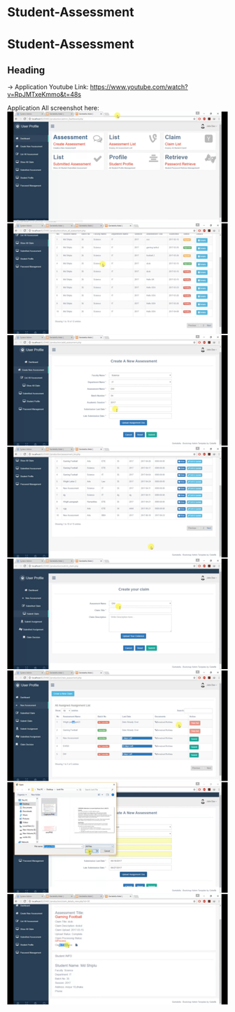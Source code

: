 # Student-Assessment
# Student-Assessment
## Heading
-> Application Youtube Link:
https://www.youtube.com/watch?v=RpJMTxeKmmo&t=48s

Application All screenshot here:
![](screenshot/s1.png)
![](screenshot/s2.png)
![](screenshot/s3.png)
![](screenshot/s4.png)
![](screenshot/s12.png)
![](screenshot/s22.png)
![](screenshot/s5.png)
![](screenshot/s6.png)
